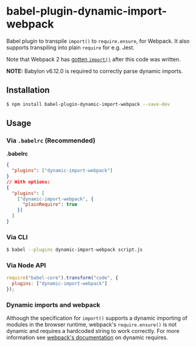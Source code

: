 # babel-plugin-dynamic-import-webpack

Babel plugin to transpile `import()` to `require.ensure`, for Webpack. It also supports transpiling into plain `require` for e.g. Jest.

Note that Webpack 2 has [gotten `import()`](https://github.com/webpack/webpack/issues/3098) after this code was written.

**NOTE:** Babylon v6.12.0 is required to correctly parse dynamic imports.

## Installation

```sh
$ npm install babel-plugin-dynamic-import-webpack --save-dev
```

## Usage

### Via `.babelrc` (Recommended)

**.babelrc**

```json
{
  "plugins": ["dynamic-import-webpack"]
}
// With options:
{
  "plugins": [
    ["dynamic-import-webpack", {
      "plainRequire": true
    }]
  ]
}
```

### Via CLI

```sh
$ babel --plugins dynamic-import-webpack script.js
```

### Via Node API

```javascript
require("babel-core").transform("code", {
  plugins: ["dynamic-import-webpack"]
});
```

### Dynamic imports and webpack

Although the specification for `import()` supports a dynamic importing of modules in the browser runtime, webpack's `require.ensure()` is not dynamic and requires a hardcoded string to work correctly. For more information see [webpack's documentation](https://webpack.github.io/docs/context.html#dynamic-requires) on dynamic requires. 
